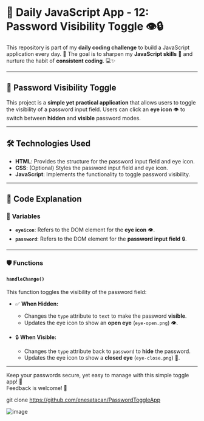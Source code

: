 # 🚀 Daily JavaScript App - 12: **Password Visibility Toggle** 👁️🔒

This repository is part of my **daily coding challenge** to build a JavaScript application every day. 🌟 The goal is to sharpen my **JavaScript skills** 🧠 and nurture the habit of **consistent coding**. 💻✨

---

## 🔑 **Password Visibility Toggle**

This project is a **simple yet practical application** that allows users to toggle the visibility of a password input field. Users can click an **eye icon** 👁️ to switch between **hidden** and **visible** password modes.

---

## 🛠️ **Technologies Used**

- **HTML**: Provides the structure for the password input field and eye icon.  
- **CSS**: (Optional) Styles the password input field and eye icon.  
- **JavaScript**: Implements the functionality to toggle password visibility.

---

## 📜 **Code Explanation**

### 📂 **Variables**

- **`eyeicon`**: Refers to the DOM element for the **eye icon** 👁️.  
- **`password`**: Refers to the DOM element for the **password input field** 🔒.  

---

### 🛡️ **Functions**

#### **`handleChange()`**  
This function toggles the visibility of the password field:

- ✅ **When Hidden:**  
  - Changes the `type` attribute to `text` to make the password **visible**.  
  - Updates the eye icon to show an **open eye** (`eye-open.png`) 👁️.  

- 🔒 **When Visible:**  
  - Changes the `type` attribute back to `password` to **hide** the password.  
  - Updates the eye icon to show a **closed eye** (`eye-close.png`) 🙈.  

---

Keep your passwords secure, yet easy to manage with this simple toggle app! 💪  
Feedback is welcome! 🚀


git clone https://github.com/enesatacan/PasswordToggleApp

![image](https://github.com/user-attachments/assets/1ca14f90-264d-4c5b-8bec-938b13589431)
